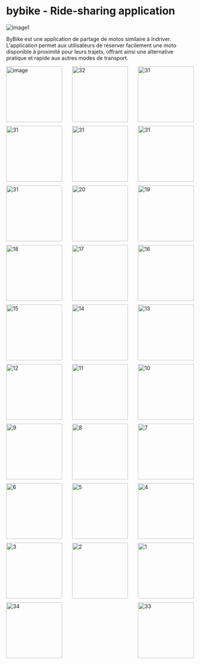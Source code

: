 # bybike - Ride-sharing application

![Image1](https://github.com/badreddineEL27/bybike/assets/89709529/351c0e57-785d-42b1-9aa4-3b888c50b564)

ByBike est une application de partage de motos similaire à Indriver. L'application permet aux utilisateurs de réserver facilement une moto disponible à proximité pour leurs trajets, offrant ainsi une alternative pratique et rapide aux autres modes de transport.

<div style="display: flex; justify-content: space-between; flex-wrap: wrap;">
  <img src="https://github.com/badreddineEL27/bybike/assets/89709529/79a2deb8-1b7e-43fe-8596-749a4fa5ceda" alt="image" style="width: 150px; height: auto; margin-bottom: 10px;">
  <img src="https://github.com/badreddineEL27/bybike/assets/89709529/719eefda-018f-4f1f-8672-596ef6f9a510" alt="32" style="width: 150px; height: auto; margin-bottom: 10px;">
  <img src="https://github.com/badreddineEL27/bybike/assets/89709529/64b71377-29b5-4354-9591-65e86b90bdf7" alt="31" style="width: 150px; height: auto; margin-bottom: 10px;">
  <img src="https://github.com/badreddineEL27/bybike/assets/89709529/2fa22d73-62f9-49f8-8f49-3eb8b6bfe0e3" alt="31" style="width: 150px; height: auto; margin-bottom: 10px;">
  <img src="https://github.com/badreddineEL27/bybike/assets/89709529/d1b7c334-0257-4cf7-ad03-16c0de608909" alt="31" style="width: 150px; height: auto; margin-bottom: 10px;">
  <img src="https://github.com/badreddineEL27/bybike/assets/89709529/1042de20-d9dc-4428-8e49-2810033eea17" alt="31" style="width: 150px; height: auto; margin-bottom: 10px;">
  <img src="https://github.com/badreddineEL27/bybike/assets/89709529/c33219a5-00db-483b-95ad-29726bc97ef9" alt="31" style="width: 150px; height: auto; margin-bottom: 10px;">
  <img src="https://github.com/badreddineEL27/bybike/assets/89709529/e13262bf-939d-48b8-83c4-d295aed990d2" alt="20" style="width: 150px; height: auto; margin-bottom: 10px;">
<img src="https://github.com/badreddineEL27/bybike/assets/89709529/46330a66-e137-4d3a-8cee-6ea9fd9ebaa7" alt="19" style="width: 150px; height: auto; margin-bottom: 10px;">
<img src="https://github.com/badreddineEL27/bybike/assets/89709529/bb284595-0da2-4d83-88ee-cca4dba6710f" alt="18" style="width: 150px; height: auto; margin-bottom: 10px;">
<img src="https://github.com/badreddineEL27/bybike/assets/89709529/6f5cb369-d562-4c86-b10a-dd4398b2920a" alt="17" style="width: 150px; height: auto; margin-bottom: 10px;">
<img src="https://github.com/badreddineEL27/bybike/assets/89709529/89eaef0e-e6c9-4a23-815b-eed2c30a5489" alt="16" style="width: 150px; height: auto; margin-bottom: 10px;">
<img src="https://github.com/badreddineEL27/bybike/assets/89709529/e2ce5db6-65da-4063-80c4-1d5d43a48122" alt="15" style="width: 150px; height: auto; margin-bottom: 10px;">
<img src="https://github.com/badreddineEL27/bybike/assets/89709529/6a142de8-c645-472a-a880-e9731da78b45" alt="14" style="width: 150px; height: auto; margin-bottom: 10px;">
<img src="https://github.com/badreddineEL27/bybike/assets/89709529/a5ceda19-4681-49d3-af49-2dd00d86b341" alt="13" style="width: 150px; height: auto; margin-bottom: 10px;">
<img src="https://github.com/badreddineEL27/bybike/assets/89709529/0538139b-a187-4578-befb-fa87a244e731" alt="12" style="width: 150px; height: auto; margin-bottom: 10px;">
<img src="https://github.com/badreddineEL27/bybike/assets/89709529/9df9fb96-f225-40f7-952c-f9e0e1142757" alt="11" style="width: 150px; height: auto; margin-bottom: 10px;">
<img src="https://github.com/badreddineEL27/bybike/assets/89709529/064357d9-fede-4d4f-b0df-b6f0d9045f0e" alt="10" style="width: 150px; height: auto; margin-bottom: 10px;">
<img src="https://github.com/badreddineEL27/bybike/assets/89709529/7c8d9e6f-12ff-4f9f-9786-e607e7defa10" alt="9" style="width: 150px; height: auto; margin-bottom: 10px;">
<img src="https://github.com/badreddineEL27/bybike/assets/89709529/aad8e5ff-397d-4751-9b37-b9b29921b63d" alt="8" style="width: 150px; height: auto; margin-bottom: 10px;">
<img src="https://github.com/badreddineEL27/bybike/assets/89709529/878be6d1-0fee-4eda-8ca9-995544c946da" alt="7" style="width: 150px; height: auto; margin-bottom: 10px;">
<img src="https://github.com/badreddineEL27/bybike/assets/89709529/873966b0-fb39-4a81-908f-a429b026f775" alt="6" style="width: 150px; height: auto; margin-bottom: 10px;">
<img src="https://github.com/badreddineEL27/bybike/assets/89709529/279fcfd7-4034-41a3-a6f8-e95b7c9c52fc" alt="5" style="width: 150px; height: auto; margin-bottom: 10px;">
<img src="https://github.com/badreddineEL27/bybike/assets/89709529/3e4830df-be29-4f07-89c2-bee541c98c70" alt="4" style="width: 150px; height: auto; margin-bottom: 10px;">
<img src="https://github.com/badreddineEL27/bybike/assets/89709529/5253dee1-f7e8-47bf-9a4a-65665dfbac60" alt="3" style="width: 150px; height: auto; margin-bottom: 10px;">
<img src="https://github.com/badreddineEL27/bybike/assets/89709529/7104fd7d-6344-4d37-8d7b-07df5c4e3561" alt="2" style="width: 150px; height: auto; margin-bottom: 10px;">
<img src="https://github.com/badreddineEL27/bybike/assets/89709529/9a01d656-7fe3-4693-a670-e81eb13a1403" alt="1" style="width: 150px; height: auto; margin-bottom: 10px;">
<img src="https://github.com/badreddineEL27/bybike/assets/89709529/4944327e-9905-49a6-a9c9-9ccafe64bee9" alt="34" style="width: 150px; height: auto; margin-bottom: 10px;">
<img src="https://github.com/badreddineEL27/bybike/assets/89709529/88decdaa-1458-4ae4-a8ad-252b434e9052" alt="33" style="width: 150px; height: auto; margin-bottom: 10px;">

</div>

